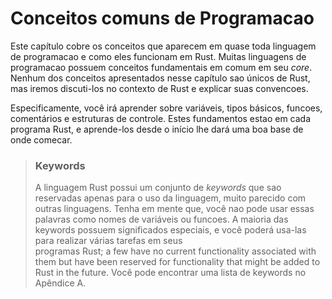# Conceitos comuns de Programacao

Este capítulo cobre os conceitos que aparecem em quase toda linguagem de programacao
e como eles funcionam em Rust. Muitas linguagens de programacao possuem conceitos fundamentais em comum em seu _core_. Nenhum dos conceitos apresentados nesse capítulo sao únicos de Rust,
mas iremos discuti-los no contexto de Rust e explicar suas convencoes.

Especificamente, você irá aprender sobre variáveis, tipos básicos, funcoes, comentários
e estruturas de controle. Estes fundamentos estao em cada programa Rust, e aprende-los 
desde o início lhe dará uma boa base de onde comecar.

> ### Keywords
>
> A linguagem Rust possui um conjunto de *keywords* que sao reservadas apenas para
> o uso da linguagem, muito parecido com outras linguagens. Tenha em mente que, você nao pode
> usar essas palavras como nomes de variáveis ou funcoes. A maioria das keywords possuem
> significados especiais, e você poderá usa-las para realizar várias tarefas em seus  
> programas Rust; a few have no current functionality associated with them but have
> been reserved for functionality that might be added to Rust in the future. Você
> pode encontrar uma lista de keywords no Apêndice A.
